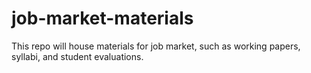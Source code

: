 # job-market-materials
This repo will house materials for job market, such as working papers, syllabi, and student evaluations.
